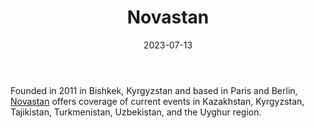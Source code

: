 ﻿---
title: "Novastan"
linkTitle: "Novastan"
contributor: ["Aizada Arystanbek"]
created: 2022-07-27
countries: ["Kazakhstan", "Uzbekistan"]
category: ["Independent media"]
tags: ["media", "news", "Central Asian media"]
date_start: [2011]
date_end: []
data_type: ["news"] 
language: ["English", "French", "German"]
date: 2023-07-13
description: 
  Offers coverage of current events in Kazakhstan, Kyrgyzstan, Tajikistan, Turkmenistan, Uzbekistan, and the Uyghur region.
---

Founded in 2011 in Bishkek, Kyrgyzstan and based in Paris and Berlin, [Novastan](https://novastan.org/) offers coverage of current events in Kazakhstan, Kyrgyzstan, Tajikistan, Turkmenistan, Uzbekistan, and the Uyghur region.
